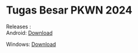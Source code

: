 # Tugas Besar PKWN 2024

Releases :<br>
Android: [Download](https://drive.google.com/file/d/1bKVGoWgAJ41cHuxChipMyjienESb8_hX/view?usp=sharing)<br>

Windows: [Download](https://drive.google.com/file/d/1SCP1W-gTbhIQX13qo6QRyYf-Lu-MJwmG/view?usp=sharing)
